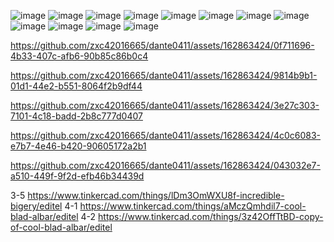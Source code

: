 ![image](https://github.com/zxc42016665/dante0411/assets/162863424/3e608681-08d2-461a-8f82-2d9b03ff410b)
![image](https://github.com/zxc42016665/dante0411/assets/162863424/c767f87a-dd79-40ea-807b-7f931e2d5cf6)
![image](https://github.com/zxc42016665/dante0411/assets/162863424/8e931a3e-a329-483e-a667-0d8c846c8cfc)
![image](https://github.com/zxc42016665/dante0411/assets/162863424/5afed38c-00d8-43c0-92d8-51edb31ee924)
![image](https://github.com/zxc42016665/dante0411/assets/162863424/731414bf-a041-48d7-b183-85ecf053d47c)
![image](https://github.com/zxc42016665/dante0411/assets/162863424/3ed75128-fd89-4b3e-968b-75af3b8cf503)
![image](https://github.com/zxc42016665/dante0411/assets/162863424/d5699379-0a3d-4d8a-8b60-d32a361e3e6a)
![image](https://github.com/zxc42016665/dante0411/assets/162863424/a92ac5fa-22d4-4495-a1d1-4e1682a0aab1)
![image](https://github.com/zxc42016665/dante0411/assets/162863424/f59b7d22-6a09-4dd5-bf85-93fb3a8e096e)
![image](https://github.com/zxc42016665/dante0411/assets/162863424/acd0cd6a-ae01-45d4-840b-abcf34972a05)
![image](https://github.com/zxc42016665/dante0411/assets/162863424/c13a85a7-587b-4ef1-af14-881afcc4a455)
![image](https://github.com/zxc42016665/dante0411/assets/162863424/d1c45469-0773-4252-b6be-6573c618a01b)


https://github.com/zxc42016665/dante0411/assets/162863424/0f711696-4b33-407c-afb6-90b85c86b0c4




https://github.com/zxc42016665/dante0411/assets/162863424/9814b9b1-01d1-44e2-b551-8064f2b9df44



https://github.com/zxc42016665/dante0411/assets/162863424/3e27c303-7101-4c18-badd-2b8c777d0407



https://github.com/zxc42016665/dante0411/assets/162863424/4c0c6083-e7b7-4e46-b420-90605172a2b1



https://github.com/zxc42016665/dante0411/assets/162863424/043032e7-a510-449f-9f2d-efb46b34439d


3-5
https://www.tinkercad.com/things/lDm3OmWXU8f-incredible-bigery/editel
4-1
https://www.tinkercad.com/things/aMczQmhdil7-cool-blad-albar/editel
4-2
https://www.tinkercad.com/things/3z42OffTtBD-copy-of-cool-blad-albar/editel
